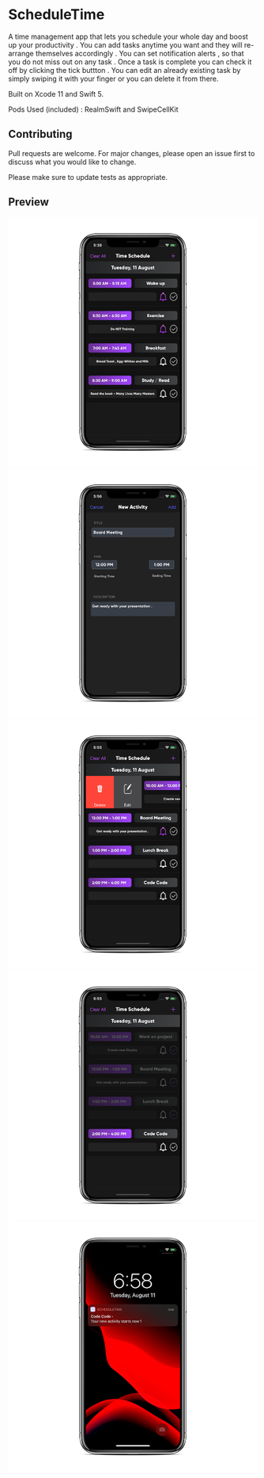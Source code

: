 # ScheduleTime
A time management app that lets you schedule your whole day and boost up your productivity . 
You can add tasks anytime you want and they will re-arrange themselves accordingly .
You can set notification alerts , so that you do not miss out on any task . 
Once a task is complete you can check it off by clicking the tick buttton . 
You can edit an already existing task by simply swiping it with your finger or you can delete it from there.

Built on Xcode 11 and Swift 5.

Pods Used (included) : 
RealmSwift and SwipeCellKit

## Contributing
Pull requests are welcome. For major changes, please open an issue first to discuss what you would like to change.

Please make sure to update tests as appropriate.

## Preview 


![](ScheduleTime/Extras/Assets.xcassets/MockUpImages/mockUp1.imageset/Simulator%20Screen%20Shot%20-%20iPhone%2011%20Pro%20-%202020-08-11%20at%2017.38.20_iphonexspacegrey_portrait-1.png)
![](ScheduleTime/Extras/Assets.xcassets/MockUpImages/mockUp2.imageset/Simulator%20Screen%20Shot%20-%20iPhone%2011%20Pro%20-%202020-08-11%20at%2017.56.59_iphonexspacegrey_portrait.png)
![](ScheduleTime/Extras/Assets.xcassets/MockUpImages/mockUp3.imageset/Simulator%20Screen%20Shot%20-%20iPhone%2011%20Pro%20-%202020-08-11%20at%2018.55.13_iphonexspacegrey_portrait.png)
![](ScheduleTime/Extras/Assets.xcassets/MockUpImages/mockUp4.imageset/Simulator%20Screen%20Shot%20-%20iPhone%2011%20Pro%20-%202020-08-11%20at%2018.55.48_iphonexspacegrey_portrait.png)
![](ScheduleTime/Extras/Assets.xcassets/MockUpImages/mockUp5.imageset/Simulator%20Screen%20Shot%20-%20iPhone%2011%20Pro%20-%202020-08-11%20at%2018.58.02_iphonexspacegrey_portrait.png)

